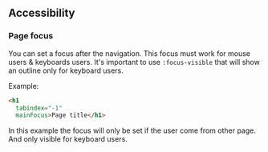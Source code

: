 ## Accessibility

### Page focus

You can set a focus after the navigation. This focus must work for mouse users & keyboards users. It's important to use `:focus-visible` that will show an outline only for keyboard users.

Example:

```html
<h1
  tabindex="-1"
  mainFocus>Page title</h1>
```

In this example the focus will only be set if the user come from other page. And only visible for keyboard users.

